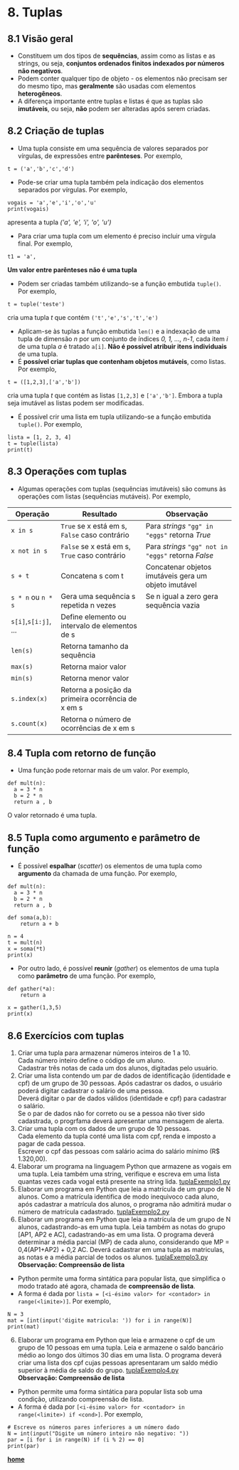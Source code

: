 # 8. Tuplas 

## 8.1 Visão geral
- Constituem um dos tipos de **sequências**, assim como as listas e as strings, ou seja, **conjuntos ordenados finitos indexados por números não negativos**. 
- Podem conter qualquer tipo de objeto - os elementos não precisam ser do mesmo tipo, mas **geralmente** são usadas com elementos **heterogêneos**.
- A diferença importante entre tuplas e listas é que as tuplas são **imutáveis**, ou seja, **não** podem ser alteradas após serem criadas.

## 8.2 Criação de tuplas 
- Uma tupla consiste em uma sequência de valores separados por vírgulas, de expressões entre **parênteses**. Por exemplo,

```
t = ('a','b','c','d')
```
- Pode-se criar uma tupla também pela indicação dos elementos separados por vírgulas. Por exemplo,  
```
vogais = 'a','e','i','o','u'
print(vogais)
```
apresenta a tupla *('a', 'e', 'i', 'o', 'u')*
- Para criar uma tupla com um elemento é preciso incluir uma vírgula final. Por exemplo,  

```
t1 = 'a',
```
**Um valor entre parênteses não é uma tupla**
- Podem ser criadas também utilizando-se a função embutida `tuple()`. Por exemplo,
```
t = tuple('teste')
```
cria uma tupla *t* que contém `('t','e','s','t','e')`
- Aplicam-se às tuplas a função embutida `len()` e a indexação de uma tupla de dimensão *n* por um conjunto de índices *0, 1, …, n-1*, cada item *i* de uma tupla *a* é tratado `a[i]`. **Não é possível atribuir itens individuais** de uma tupla.
- É **possível criar tuplas que contenham objetos mutáveis**, como listas. Por exemplo,
```
t = ([1,2,3],['a','b'])
```
cria uma tupla *t* que contém as listas `[1,2,3]` e `['a','b']`. Embora a tupla seja imutável as listas podem ser modificadas.  
- É possível crir uma lista em tupla utilizando-se a função embutida `tuple()`. Por exemplo,  
```
lista = [1, 2, 3, 4]
t = tuple(lista)
print(t)
```
## 8.3 Operações com tuplas
- Algumas operações com tuplas (sequências imutáveis) são comuns às operações com listas (sequências mutáveis). Por exemplo,

| Operação | Resultado | Observação |
| -------- | --------- | ---------- |
| `x in s` | `True` se x está em s, `False` caso contrário | Para *strings* `"gg" in "eggs"` retorna *True* |
| `x not in s` | `False` se x está em s, `True` caso contrário | Para *strings* `"gg" not in "eggs"` retorna *False* |
| `s + t` | Concatena s com t | Concatenar objetos imutáveis gera um objeto imutável |
| `s * n` ou `n * s`| Gera uma sequência s repetida n vezes | Se n igual a zero gera sequência vazia |
| `s[i]`,`s[i:j]`, ... | Define elemento ou intervalo de elementos de s |  |
| `len(s)` | Retorna tamanho da sequência |  |
| `max(s)` | Retorna maior valor |  |
| `min(s)` | Retorna menor valor |  |
| `s.index(x)` | Retorna a posição da primeira ocorrência de x em s |  |
| `s.count(x)` | Retorna o número de ocorrências de x em s |  |


## 8.4 Tupla com retorno de função
- Uma função pode retornar mais de um valor. Por exemplo,  

```
def mult(n):
  a = 3 * n
  b = 2 * n
  return a , b
```
O valor retornado é uma tupla.

## 8.5 Tupla como argumento e parâmetro de função
- É possível **espalhar** (*scatter*) os elementos de uma tupla como **argumento** da chamada de uma função. Por exemplo,  

```
def mult(n):
  a = 3 * n
  b = 2 * n
  return a , b

def soma(a,b):
    return a + b

n = 4
t = mult(n)
x = soma(*t)
print(x)
```
- Por outro lado, é possível **reunir** (*gather*) os elementos de uma tupla como **parâmetro** de uma função. Por exemplo,  

```
def gather(*a):
    return a

x = gather(1,3,5)
print(x)
```

## 8.6 Exercícios com tuplas
1. Criar uma tupla para armazenar números inteiros de 1 a 10.   
Cada número inteiro define o código de um aluno.  
Cadastrar três notas de cada um dos alunos, digitadas pelo usuário.  
2. Criar uma lista contendo um par de dados de identificação (identidade e cpf) de um grupo de 30 pessoas.
Após cadastrar os dados, o usuário poderá digitar cadastrar o salário de uma pessoa.  
Deverá digitar o par de dados válidos (identidade e cpf) para cadastrar o salário.  
Se o par de dados não for correto ou se a pessoa não tiver sido cadastrada, o progrfama deverá apresentar uma mensagem de alerta.
3. Criar uma tupla com os dados de um grupo de 10 pessoas.  
Cada elemento da tupla conté uma lista com cpf, renda e imposto a pagar de cada pessoa.  
Escrever o cpf das pessoas com salário acima do salário mínimo (R$ 1.320,00).  
4. Elaborar um programa na linguagem Python que armazene as vogais em uma tupla. Leia também uma string, verifique e escreva em uma lista quantas vezes cada vogal está presente na string lida. [tuplaExemplo1.py](https://github.com/claytonjasilva/prog_exemplos/blob/main/tuplaExemplo1.py)
5. Elaborar um programa em Python que leia a matrícula de um grupo de N alunos. Como a matrícula identifica de modo inequìvoco cada aluno, após cadastrar a matrícula dos alunos, o programa não admitirá mudar o número de matrícula cadastrado.  [tuplaExemplo2.py](https://github.com/claytonjasilva/prog_exemplos/blob/main/tuplaExemplo2.py)
6. Elaborar um programa em Python que leia a matrícula de um grupo de N alunos, cadastrando-as em uma tupla. Leia também as notas do grupo [AP1, AP2 e AC], cadastrando-as em uma lista. O programa deverá determinar a média parcial (MP) de cada aluno, considerando que MP = 0,4(AP1+AP2) + 0,2 AC. Deverá cadastrar em uma tupla as matriculas, as notas e a média parcial de todos os alunos.  [tuplaExemplo3.py](https://github.com/claytonjasilva/prog_exemplos/blob/main/tuplaExemplo3.py)    
**Observação: Compreensão de lista**
- Python permite uma forma sintática para popular lista, que simplifica o modo tratado até agora, chamada de **compreensão de lista**.  
- A forma é dada por `lista = [<i-ésimo valor> for <contador> in range(<limite>)]`. Por exemplo,  
```
N = 3
mat = [int(input('digite matricula: ')) for i in range(N)]
print(mat)
```    
6. Elaborar um programa em Python que leia e armazene o cpf de um grupo de 10 pessoas em uma tupla. Leia e armazene o saldo bancário médio ao longo dos últimos 30 dias em uma lista. O programa deverá criar uma lista dos cpf cujas pessoas apresentaram um saldo médio superior à média de saldo do grupo. [tuplaExemplo4.py](https://github.com/claytonjasilva/prog_exemplos/blob/main/tuplaExemplo4.py)     
**Observação: Compreensão de lista**  
- Python permite uma forma sintática para popular lista sob uma condição, utilizando compreensão de lista. 
- A forma é dada por `[<i-ésimo valor> for <contador> in range(<limite>) if <cond>]`. Por exemplo,
```
# Escreve os números pares inferiores a um número dado
N = int(input("Digite um número inteiro não negativo: "))
par = [i for i in range(N) if (i % 2) == 0]
print(par)
```

**[home](https://github.com/claytonjasilva/claytonjasilva.github.io/blob/main/progPython_aulas.md)**

